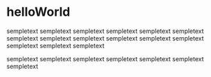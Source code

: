 # helloWorld

sempletext sempletext sempletext sempletext sempletext
sempletext sempletext sempletext sempletext sempletext
sempletext sempletext sempletext sempletext sempletext

sempletext sempletext sempletext sempletext sempletext sempletext sempletext
